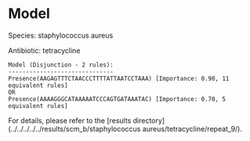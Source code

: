 
# Model

Species: staphylococcus aureus

Antibiotic: tetracycline

```
Model (Disjunction - 2 rules):
------------------------------
Presence(AAGAGTTTCTAACCCTTTTATTAATCCTAAA) [Importance: 0.90, 11 equivalent rules]
OR
Presence(AAAAGGGCATAAAAATCCCAGTGATAAATAC) [Importance: 0.70, 5 equivalent rules]

```

For details, please refer to the [results directory](../../../../../results/scm_b/staphylococcus aureus/tetracycline/repeat_9/).

